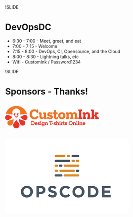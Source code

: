 !SLIDE 
# DevOpsDC #

* 6:30 - 7:00 - Meet, greet, and eat
* 7:00 - 7:15 - Welcome 
* 7:15 - 8:00 - DevOps, CI, Opensource, and the Cloud
* 8:00 - 8:30 - Lightning talks, etc
* Wifi - CustomInk / Password1234

!SLIDE
# Sponsors - Thanks! #

## ![CustomInk](../images/inky-logotype-expanded.png)

## ![Opscode](../images/Opscode.png)
 

